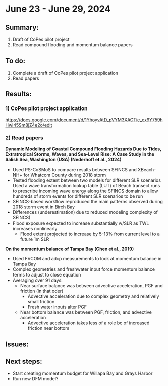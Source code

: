 # June 23 - June 29, 2024

## Summary:
1) Draft of CoPes pilot project<br>
2) Read compound flooding and momentum balance papers

## To do:
1) Complete a draft of CoPes pilot project application<br>
2) Read papers<br>

## Results:
### 1) CoPes pilot project application<br>
https://docs.google.com/document/d/1YhoyvAtD_pVYM3XACTie_ex9Y759hHwi45Sm8jZ4e2o/edit


### 2) Read papers<br>
<strong>Dynamic Modeling of Coastal Compound Flooding Hazards Due to Tides, Extratropical Storms, Waves, and Sea-Level Rise: A Case Study in the Salish Sea, Washington (USA) (Nederhoff et al., 2024)</strong>
- Used PS-CoSMoS to compare results between SFINCS and XBeach-NH+ for Whatcom County during 2018 storm
- Tested flooding extent between two models for different SLR scenarios
Used a wave transformation lookup table (LUT) of Beach transect runs to prescribe incoming wave energy along the SFINCS domain to allow hundreds of storm events for different SLR scenarios to be run
- SFINCS-based workflow reproduced the main patterns observed during 2018 storm event in Birch Bay
- Differences (underestimation) due to reduced modeling complexity of SFINCS)
- Flood exposure expected to increase substantially w/SLR as TWL increases nonlinearly
	- Flood extent projected to increase by 5-13% from current level to a future 1m SLR


<strong>On the momentum balance of Tampa Bay (Chen et al., 2019)</strong>
- Used FVCOM and adcp measurements to look at momentum balance in Tampa Bay
- Complex geometries and freshwater input force momentum balance terms to adjust to close equation
- Averaging over 91 days:
	- Near surface balance was between advective acceleration, PGF and friction (in that oder)
		- Advective acceleration due to complex geometry and relatively small friction
		- Fresh water inputs alter PGF
	- Near bottom balance was between PGF, friction, and advective acceleration
		- Advective acceleration takes less of a role bc of increased friction near bottom


## Issues:

## Next steps:
- Start creating momentum budget for Willapa Bay and Grays Harbor
- Run new DFM model?